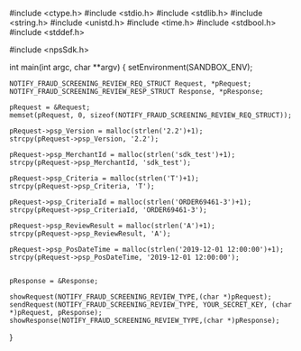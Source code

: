 #include <ctype.h>
#include <stdio.h>
#include <stdlib.h>
#include <string.h>
#include <unistd.h>
#include <time.h>
#include <stdbool.h>
#include <stddef.h>

#include <npsSdk.h>

int main(int argc, char **argv) {
    setEnvironment(SANDBOX_ENV);

    NOTIFY_FRAUD_SCREENING_REVIEW_REQ_STRUCT Request, *pRequest;
    NOTIFY_FRAUD_SCREENING_REVIEW_RESP_STRUCT Response, *pResponse;

    pRequest = &Request;
    memset(pRequest, 0, sizeof(NOTIFY_FRAUD_SCREENING_REVIEW_REQ_STRUCT));

    pRequest->psp_Version = malloc(strlen('2.2')+1);
    strcpy(pRequest->psp_Version, '2.2');

    pRequest->psp_MerchantId = malloc(strlen('sdk_test')+1);
    strcpy(pRequest->psp_MerchantId, 'sdk_test');

    pRequest->psp_Criteria = malloc(strlen('T')+1);
    strcpy(pRequest->psp_Criteria, 'T');

    pRequest->psp_CriteriaId = malloc(strlen('ORDER69461-3')+1);
    strcpy(pRequest->psp_CriteriaId, 'ORDER69461-3');

    pRequest->psp_ReviewResult = malloc(strlen('A')+1);
    strcpy(pRequest->psp_ReviewResult, 'A');

    pRequest->psp_PosDateTime = malloc(strlen('2019-12-01 12:00:00')+1);
    strcpy(pRequest->psp_PosDateTime, '2019-12-01 12:00:00');


    pResponse = &Response;

    showRequest(NOTIFY_FRAUD_SCREENING_REVIEW_TYPE,(char *)pRequest);
    sendRequest(NOTIFY_FRAUD_SCREENING_REVIEW_TYPE, YOUR_SECRET_KEY, (char *)pRequest, pResponse);
    showResponse(NOTIFY_FRAUD_SCREENING_REVIEW_TYPE,(char *)pResponse);
}
